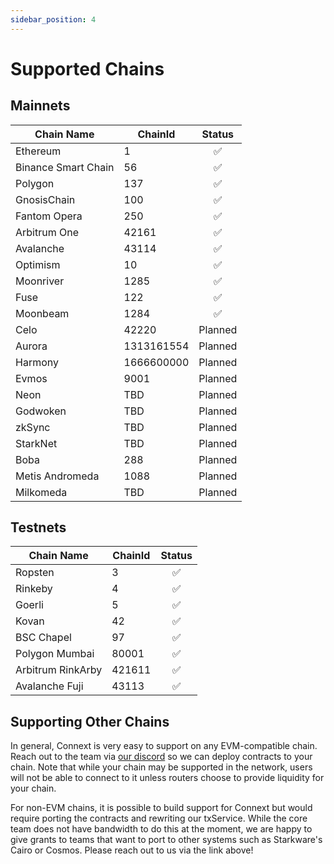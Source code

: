 ```yaml
---
sidebar_position: 4
---
```


# Supported Chains

## Mainnets

| Chain Name          | ChainId  |   Status  |
|---------------------|----------|:---------:|
|       Ethereum      |     1    |     ✅    |
| Binance Smart Chain |    56    |     ✅    |
|       Polygon       |    137   |     ✅    |
|         GnosisChain        |    100   |     ✅    |
|     Fantom Opera    |    250   |     ✅    |
|     Arbitrum One    |   42161  |     ✅    |
|       Avalanche     |   43114  |     ✅    |
|       Optimism      |    10    |     ✅    |
|       Moonriver      |    1285    |     ✅    |
|       Fuse      |    122    |    ✅    |
|       Moonbeam      |    1284    |    ✅    |
|       Celo      |    42220    |    Planned    |
|       Aurora      |    1313161554    |    Planned    |
|       Harmony      |    1666600000    |    Planned    |
|       Evmos      |    9001    |    Planned    |
|       Neon      |    TBD    |    Planned    |
|       Godwoken      |    TBD    |    Planned    |
|       zkSync      |    TBD    |    Planned    |
|       StarkNet      |    TBD    |    Planned    |
|       Boba      |    288    |    Planned    |
|       Metis Andromeda    |    1088    |    Planned    |
|       Milkomeda      |    TBD    |    Planned    |

## Testnets

| Chain Name       | ChainId  |    Status   |
|------------------|----------|:-----------:|
|      Ropsten      |    3    |      ✅      |
|      Rinkeby     |     4    |      ✅      |
|      Goerli      |     5    |      ✅      |
|       Kovan      |    42    |      ✅      |
|    BSC Chapel   |    97    |      ✅     |
|   Polygon Mumbai |   80001  |      ✅     |
| Arbitrum RinkArby|  421611  |      ✅     |
|  Avalanche Fuji  |   43113  |      ✅     |


## Supporting Other Chains

In general, Connext is very easy to support on any EVM-compatible chain. Reach out to the team via [our discord](https://chat.connext.network) so we can deploy contracts to your chain. Note that while your chain may be supported in the network, users will not be able to connect to it unless routers choose to provide liquidity for your chain.

For non-EVM chains, it is possible to build support for Connext but would require porting the contracts and rewriting our txService. While the core team does not have bandwidth to do this at the moment, we are happy to give grants to teams that want to port to other systems such as Starkware's Cairo or Cosmos. Please reach out to us via the link above!
